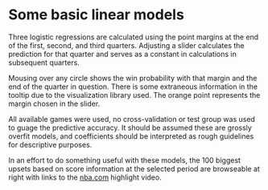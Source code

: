 # Some basic linear models

Three logistic regressions are calculated using the point margins at the end of the first, second, and third quarters. Adjusting a slider calculates the prediction for that quarter and serves as a constant in calculations in subsequent quarters.

Mousing over any circle shows the win probability with that margin and the end of the quarter in question. There is some extraneous information in the tooltip due to the visualization library used. The orange point represents the margin chosen in the slider.

All available games were used, no cross-validation or test group was used to guage the predictive accuracy. It should be assumed these are grossly overfit models, and coefficients should be interpreted as rough guidelines for descriptive purposes.

In an effort to do something useful with these models, the 100 biggest upsets based on score information at the selected period are browseable at right with links to the [nba.com](www.nba.com) highlight video.
